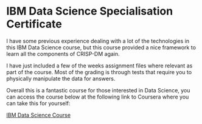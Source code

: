 # IBM Data Science Specialisation Certificate

I have some previous experience dealing with a lot of the technologies in this IBM Data Science course, but this course provided a nice framework to learn all the components of CRISP-DM again. 

I have just included a few of the weeks assignment files where relevant as part of the course. Most of the grading is through tests that require you to physically manipulate the data for answers. 

Overall this is a fantastic course for those interested in Data Science, you can access the course below at the following link to Coursera where you can take this for yourself: 

[IBM Data Science Course](https://www.coursera.org/professional-certificates/ibm-data-science)
